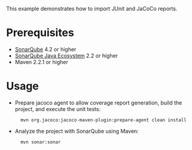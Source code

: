 This example demonstrates how to import JUnit and JaCoCo reports.

Prerequisites
=============
* [SonarQube](http://www.sonarsource.org/downloads/) 4.2 or higher
* [SonarQube Java Ecosystem](http://docs.codehaus.org/x/tZC7DQ) 2.2 or higher
* Maven 2.2.1 or higher


Usage
=====
* Prepare jacoco agent to allow coverage report generation, build the project, and execute the unit tests:

        mvn org.jacoco:jacoco-maven-plugin:prepare-agent clean install

* Analyze the project with SonarQube using Maven:

        mvn sonar:sonar
